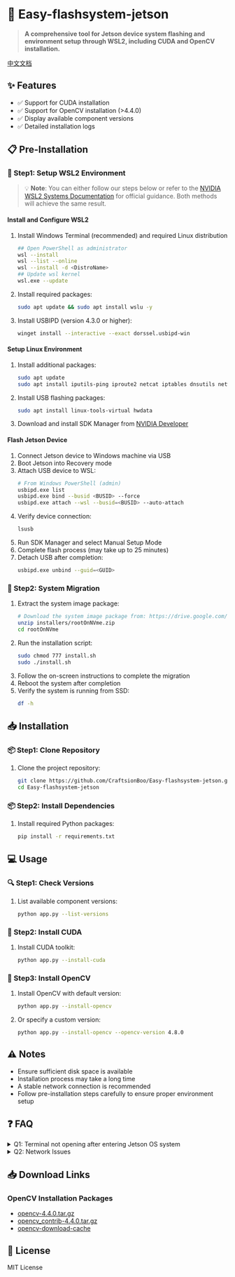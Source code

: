 # 🚀 Easy-flashsystem-jetson

> **A comprehensive tool for Jetson device system flashing and environment setup through WSL2, including CUDA and OpenCV installation.**

[中文文档](README_zh.md)

## ✨ Features

- ✅ Support for CUDA installation
- ✅ Support for OpenCV installation (>4.4.0)
- ✅ Display available component versions
- ✅ Detailed installation logs

## 📋 Pre-Installation

### 🔧 Step1: Setup WSL2 Environment
> 💡 **Note**: You can either follow our steps below or refer to the [NVIDIA WSL2 Systems Documentation](https://docs.nvidia.com/sdk-manager/wsl-systems/index.html) for official guidance. Both methods will achieve the same result.

#### Install and Configure WSL2
1. Install Windows Terminal (recommended) and required Linux distribution
    ```bash
    ## Open PowerShell as administrator
    wsl --install 
    wsl --list --online 
    wsl --install -d <DistroName>
    ## Update wsl kernel
    wsl.exe --update
    ```
2. Install required packages:
    ```bash
    sudo apt update && sudo apt install wslu -y
    ```
3. Install USBIPD (version 4.3.0 or higher):
    ```bash
    winget install --interactive --exact dorssel.usbipd-win
    ```

#### Setup Linux Environment
1. Install additional packages:
    ```bash
    sudo apt update
    sudo apt install iputils-ping iproute2 netcat iptables dnsutils network-manager usbutils net-tools python3-yaml dosfstools libgetopt-complete-perl openssh-client binutils xxd cpio udev dmidecode -y
    ```
2. Install USB flashing packages:
   ```bash
   sudo apt install linux-tools-virtual hwdata
   ```
3. Download and install SDK Manager from [NVIDIA Developer](https://developer.nvidia.com/nvidia-sdk-manager)

#### Flash Jetson Device
1. Connect Jetson device to Windows machine via USB
2. Boot Jetson into Recovery mode
3. Attach USB device to WSL:
   ```bash
   # From Windows PowerShell (admin)
   usbipd.exe list
   usbipd.exe bind --busid <BUSID> --force
   usbipd.exe attach --wsl --busid=<BUSID> --auto-attach
   ```
4. Verify device connection:
   ```bash
   lsusb
   ```
5. Run SDK Manager and select Manual Setup Mode
6. Complete flash process (may take up to 25 minutes)
7. Detach USB after completion:
   ```bash
   usbipd.exe unbind --guid=<GUID>
   ```

### 🔄 Step2: System Migration
1. Extract the system image package:
    ```bash
    # Download the system image package from: https://drive.google.com/file/d/1qSpLcZPKl3f-v36QqbXRhY27SCZdU5Es/view?usp=drive_link
    unzip installers/rootOnNVme.zip
    cd rootOnNVme
    ```
2. Run the installation script:
    ```bash
    sudo chmod 777 install.sh
    sudo ./install.sh
    ```
3. Follow the on-screen instructions to complete the migration
4. Reboot the system after completion
5. Verify the system is running from SSD:
    ```bash
    df -h
    ```

## 📥 Installation

### 📦 Step1: Clone Repository
1. Clone the project repository:
    ```bash
    git clone https://github.com/CraftsionBoo/Easy-flashsystem-jetson.git
    cd Easy-flashsystem-jetson
    ```

### 📦 Step2: Install Dependencies
1. Install required Python packages:
    ```bash
    pip install -r requirements.txt
    ```

## 💻 Usage

### 🔍 Step1: Check Versions
1. List available component versions:
    ```bash
    python app.py --list-versions
    ```

### 🔧 Step2: Install CUDA
1. Install CUDA toolkit:
    ```bash
    python app.py --install-cuda
    ```

### 🔧 Step3: Install OpenCV
1. Install OpenCV with default version:
    ```bash
    python app.py --install-opencv
    ```
2. Or specify a custom version:
    ```bash
    python app.py --install-opencv --opencv-version 4.8.0
    ```

## ⚠️ Notes

- Ensure sufficient disk space is available
- Installation process may take a long time
- A stable network connection is recommended
- Follow pre-installation steps carefully to ensure proper environment setup

## ❓ FAQ

<details>
<summary>Q1: Terminal not opening after entering Jetson OS system</summary>

This is usually due to unconfigured language and region settings. After SSH connection, configure the LANG and LANGUAGE settings:
```bash
locale
## output
LANG=en_US.UTF-8
LANGUAGE=en_US
LC_CTYPE="en_US.UTF-8"
LC_NUMERIC=zh_CN.UTF-8
...
```
</details>

<details>
<summary>Q2: Network Issues</summary>

1. Change the source (recommended to use Tsinghua source)

2. Add domestic public DNS servers (Aliyun):
```bash
sudo vim /etc/resolv.conf
# Add
nameserver 223.5.5.5
nameserver 223.6.6.6
```
</details>

## 📥 Download Links

### OpenCV Installation Packages
- [opencv-4.4.0.tar.gz](https://drive.google.com/file/d/1brdgg9v3_C-MApta_dKNIVlhl5Cl9ZKk/view?usp=drive_link)
- [opencv_contrib-4.4.0.tar.gz](https://drive.google.com/file/d/1brdgg9v3_C-MApta_dKNIVlhl5Cl9ZKk/view?usp=drive_link)
- [opencv-download-cache](https://drive.google.com/file/d/1OkTOj-I_3XVX4ZepicZQkfoj-E4WLIhT/view?usp=drive_link)

## 📄 License

MIT License
